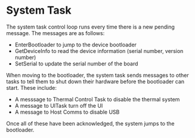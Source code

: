 # System Task

The system task control loop runs every time there is a new pending message. The messages are as follows:
- EnterBootloader to jump to the device bootloader
- GetDeviceInfo to read the device information (serial number, version number)
- SetSerial to update the serial number of the board

When moving to the bootloader, the system task sends messages to other tasks to tell them to shut down their hardware before the bootloader can start. These include:
- A messsage to Thermal Control Task to disable the thermal system
- A message to UITask turn off the UI
- A message to Host Comms to disable USB

Once all of these have been acknowledged, the system jumps to the bootloader.
